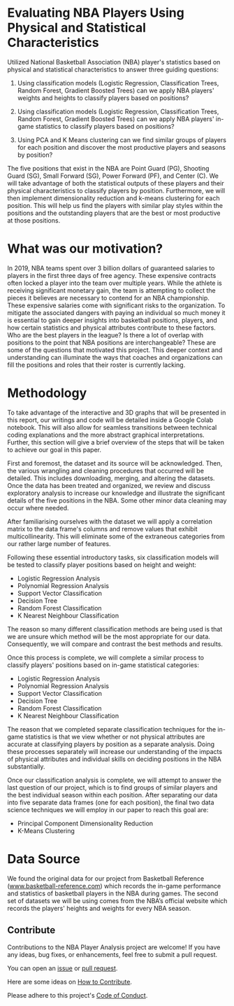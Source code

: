 # Evaluating NBA Players Using Physical and Statistical Characteristics

Utilized National Basketball Association (NBA) player's statistics based on physical and statistical characteristics to answer three guiding questions:

1) Using classification models (Logistic Regression, Classification Trees, Random Forest, Gradient Boosted Trees) can we apply NBA players' weights and heights to classify players based on positions?

2) Using classification models (Logistic Regression, Classification Trees, Random Forest, Gradient Boosted Trees) can we apply NBA players' in-game statistics to classify players based on positions?

3) Using PCA and K Means clustering can we find similar groups of players for each position and discover the most productive players and seasons by position?

The five positions that exist in the NBA are Point Guard (PG), Shooting Guard (SG), Small Forward (SG), Power Forward (PF), and Center (C). We will take advantage of both the statistical outputs of these players and their physical characteristics to classify players by position. Furthermore, we will then implement dimensionality reduction and k-means clustering for each position. This will help us find the players with similar play styles within the positions and the outstanding players that are the best or most productive at those positions.

# What was our motivation?

In 2019, NBA teams spent over 3 billion dollars of guaranteed salaries to players in the first three days of free agency. These expensive contracts often locked a player into the team over multiple years. While the athlete is receiving significant monetary gain, the team is attempting to collect the pieces it believes are necessary to contend for an NBA championship. These expensive salaries come with significant risks to the organization. To mitigate the associated dangers with paying an individual so much money it is essential to gain deeper insights into basketball positions, players, and how certain statistics and physical attributes contribute to these factors. Who are the best players in the league? Is there a lot of overlap with positions to the point that NBA positions are interchangeable? These are some of the questions that motivated this project. This deeper context and understanding can illuminate the ways that coaches and organizations can fill the positions and roles that their roster is currently lacking.

# Methodology

To take advantage of the interactive and 3D graphs that will be presented in this report, our writings and code will be detailed inside a Google Colab notebook. This will also allow for seamless transitions between technical coding explanations and the more abstract graphical interpretations. Further, this section will give a brief overview of the steps that will be taken to achieve our goal in this paper.

First and foremost, the dataset and its source will be acknowledged. Then, the various wrangling and cleaning procedures that occurred will be detailed. This includes downloading, merging, and altering the datasets. Once the data has been treated and organized, we review and discuss exploratory analysis to increase our knowledge and illustrate the significant details of the five positions in the NBA. Some other minor data cleaning may occur where needed.

After familiarising ourselves with the dataset we will apply a correlation matrix to the data frame's columns and remove values that exhibit multicollinearity. This will eliminate some of the extraneous categories from our rather large number of features.

Following these essential introductory tasks, six classification models will be tested to classify player positions based on height and weight:

* Logistic Regression Analysis
* Polynomial Regression Analysis
* Support Vector Classification
* Decision Tree
* Random Forest Classification
* K Nearest Neighbour Classification

The reason so many different classification methods are being used is that we are unsure which method will be the most appropriate for our data. Consequently, we will compare and contrast the best methods and results.

Once this process is complete, we will complete a similar process to classify players' positions based on in-game statistical categories:

* Logistic Regression Analysis
* Polynomial Regression Analysis
* Support Vector Classification
* Decision Tree
* Random Forest Classification
* K Nearest Neighbour Classification

The reason that we completed separate classification techniques for the in-game statistics is that we view whether or not physical attributes are accurate at classifying players by position as a separate analysis. Doing these processes separately will increase our understanding of the impacts of physical attributes and individual skills on deciding positions in the NBA substantially.

Once our classification analysis is complete, we will attempt to answer the last question of our project, which is to find groups of similar players and the best individual season within each position. After separating our data into five separate data frames (one for each position), the final two data science techniques we will employ in our paper to reach this goal are:

* Principal Component Dimensionality Reduction
* K-Means Clustering

# Data Source

We found the original data for our project from Basketball Reference (www.basketball-reference.com) which records the in-game performance and statistics of basketball players in the NBA during games. The second set of datasets we will be using comes from the NBA’s official website which records the players' heights and weights for every NBA season.

## Contribute

Contributions to the NBA Player Analysis project are welcome! If you have any ideas, bug fixes, or enhancements, feel free to submit a pull request.

You can open an [issue](https://github.com/vishnux/DistilYT/issues) or [pull request](https://github.com/vishnux/DistilYT/pulls).

Here are some ideas on [How to Contribute](https://opensource.guide/how-to-contribute/).

Please adhere to this project's [Code of Conduct](https://www.contributor-covenant.org/version/2/1/code_of_conduct/).
